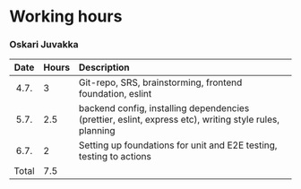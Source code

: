 # Working hours
### Oskari Juvakka

| Date | Hours | Description |
| :----: | :----- | :----- |
| 4.7. | 3 | Git-repo, SRS, brainstorming, frontend foundation, eslint |
| 5.7. | 2.5 | backend config, installing dependencies (prettier, eslint, express etc), writing style rules, planning |
| 6.7. | 2 | Setting up foundations for unit and E2E testing, testing to actions |
| Total | 7.5 | |
